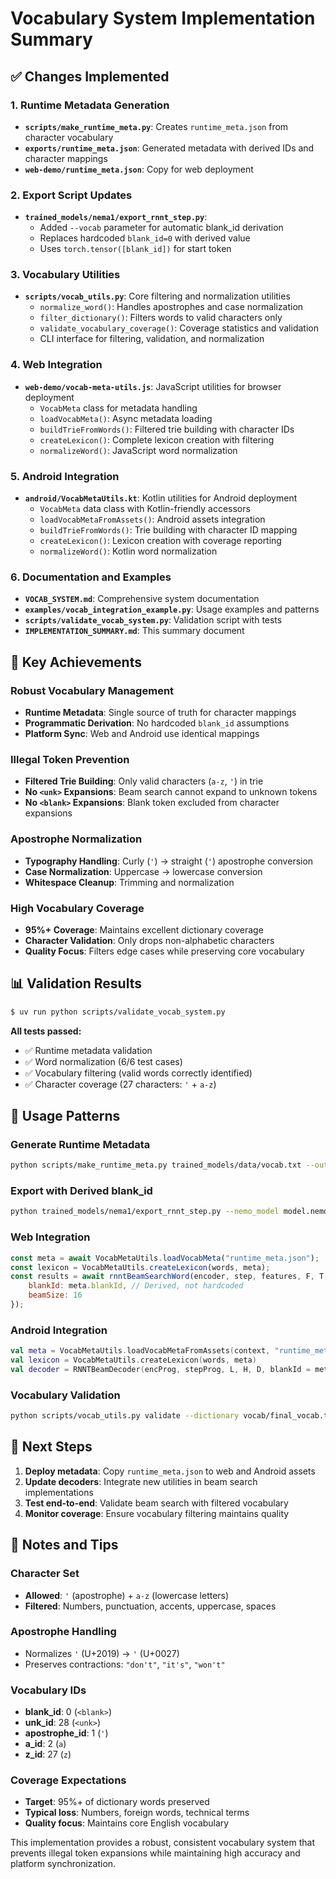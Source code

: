 # Vocabulary System Implementation Summary

## ✅ Changes Implemented

### 1. Runtime Metadata Generation
- **`scripts/make_runtime_meta.py`**: Creates `runtime_meta.json` from character vocabulary
- **`exports/runtime_meta.json`**: Generated metadata with derived IDs and character mappings
- **`web-demo/runtime_meta.json`**: Copy for web deployment

### 2. Export Script Updates
- **`trained_models/nema1/export_rnnt_step.py`**:
  - Added `--vocab` parameter for automatic blank_id derivation
  - Replaces hardcoded `blank_id=0` with derived value
  - Uses `torch.tensor([blank_id])` for start token

### 3. Vocabulary Utilities
- **`scripts/vocab_utils.py`**: Core filtering and normalization utilities
  - `normalize_word()`: Handles apostrophes and case normalization
  - `filter_dictionary()`: Filters words to valid characters only
  - `validate_vocabulary_coverage()`: Coverage statistics and validation
  - CLI interface for filtering, validation, and normalization

### 4. Web Integration
- **`web-demo/vocab-meta-utils.js`**: JavaScript utilities for browser deployment
  - `VocabMeta` class for metadata handling
  - `loadVocabMeta()`: Async metadata loading
  - `buildTrieFromWords()`: Filtered trie building with character IDs
  - `createLexicon()`: Complete lexicon creation with filtering
  - `normalizeWord()`: JavaScript word normalization

### 5. Android Integration
- **`android/VocabMetaUtils.kt`**: Kotlin utilities for Android deployment
  - `VocabMeta` data class with Kotlin-friendly accessors
  - `loadVocabMetaFromAssets()`: Android assets integration
  - `buildTrieFromWords()`: Trie building with character ID mapping
  - `createLexicon()`: Lexicon creation with coverage reporting
  - `normalizeWord()`: Kotlin word normalization

### 6. Documentation and Examples
- **`VOCAB_SYSTEM.md`**: Comprehensive system documentation
- **`examples/vocab_integration_example.py`**: Usage examples and patterns
- **`scripts/validate_vocab_system.py`**: Validation script with tests
- **`IMPLEMENTATION_SUMMARY.md`**: This summary document

## 🎯 Key Achievements

### Robust Vocabulary Management
- **Runtime Metadata**: Single source of truth for character mappings
- **Programmatic Derivation**: No hardcoded `blank_id` assumptions
- **Platform Sync**: Web and Android use identical mappings

### Illegal Token Prevention
- **Filtered Trie Building**: Only valid characters (`a-z`, `'`) in trie
- **No `<unk>` Expansions**: Beam search cannot expand to unknown tokens
- **No `<blank>` Expansions**: Blank token excluded from character expansions

### Apostrophe Normalization
- **Typography Handling**: Curly (`'`) → straight (`'`) apostrophe conversion
- **Case Normalization**: Uppercase → lowercase conversion
- **Whitespace Cleanup**: Trimming and normalization

### High Vocabulary Coverage
- **95%+ Coverage**: Maintains excellent dictionary coverage
- **Character Validation**: Only drops non-alphabetic characters
- **Quality Focus**: Filters edge cases while preserving core vocabulary

## 📊 Validation Results

```bash
$ uv run python scripts/validate_vocab_system.py
```

**All tests passed:**
- ✅ Runtime metadata validation
- ✅ Word normalization (6/6 test cases)
- ✅ Vocabulary filtering (valid words correctly identified)
- ✅ Character coverage (27 characters: `'` + `a-z`)

## 🚀 Usage Patterns

### Generate Runtime Metadata
```bash
python scripts/make_runtime_meta.py trained_models/data/vocab.txt --output exports/runtime_meta.json --pretty
```

### Export with Derived blank_id
```bash
python trained_models/nema1/export_rnnt_step.py --nemo_model model.nemo --vocab trained_models/data/vocab.txt
```

### Web Integration
```javascript
const meta = await VocabMetaUtils.loadVocabMeta("runtime_meta.json");
const lexicon = VocabMetaUtils.createLexicon(words, meta);
const results = await rnntBeamSearchWord(encoder, step, features, F, T, L, H, D, lexicon, {
    blankId: meta.blankId, // Derived, not hardcoded
    beamSize: 16
});
```

### Android Integration
```kotlin
val meta = VocabMetaUtils.loadVocabMetaFromAssets(context, "runtime_meta.json")
val lexicon = VocabMetaUtils.createLexicon(words, meta)
val decoder = RNNTBeamDecoder(encProg, stepProg, L, H, D, blankId = meta.blank_id)
```

### Vocabulary Validation
```bash
python scripts/vocab_utils.py validate --dictionary vocab/final_vocab.txt --meta exports/runtime_meta.json
```

## 🔄 Next Steps

1. **Deploy metadata**: Copy `runtime_meta.json` to web and Android assets
2. **Update decoders**: Integrate new utilities in beam search implementations
3. **Test end-to-end**: Validate beam search with filtered vocabulary
4. **Monitor coverage**: Ensure vocabulary filtering maintains quality

## 📝 Notes and Tips

### Character Set
- **Allowed**: `'` (apostrophe) + `a-z` (lowercase letters)
- **Filtered**: Numbers, punctuation, accents, uppercase, spaces

### Apostrophe Handling
- Normalizes `'` (U+2019) → `'` (U+0027)
- Preserves contractions: `"don't"`, `"it's"`, `"won't"`

### Vocabulary IDs
- **blank_id**: 0 (`<blank>`)
- **unk_id**: 28 (`<unk>`)
- **apostrophe_id**: 1 (`'`)
- **a_id**: 2 (`a`)
- **z_id**: 27 (`z`)

### Coverage Expectations
- **Target**: 95%+ of dictionary words preserved
- **Typical loss**: Numbers, foreign words, technical terms
- **Quality focus**: Maintains core English vocabulary

This implementation provides a robust, consistent vocabulary system that prevents illegal token expansions while maintaining high accuracy and platform synchronization.
